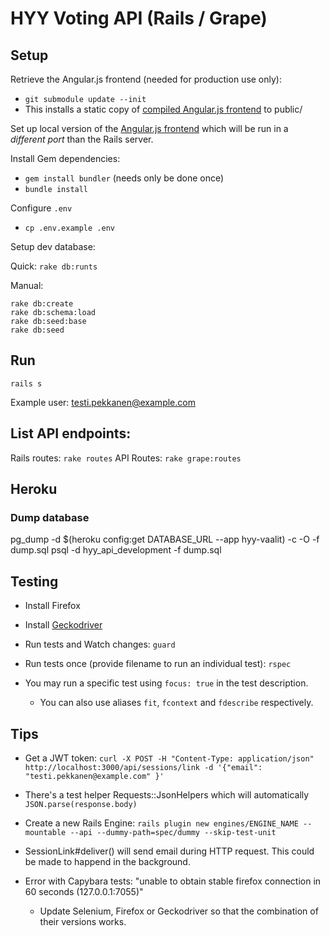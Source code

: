 # HYY Voting API (Rails / Grape)

## Setup

Retrieve the Angular.js frontend (needed for production use only):
* `git submodule update --init`
* This installs a static copy of
  [compiled Angular.js frontend](https://github.com/pre/hyy-voting-frontend-dist)
  to public/

Set up local version of the [Angular.js frontend](https://github.com/pre/hyy-voting-frontend)
which will be run in a _different port_ than the Rails server.

Install Gem dependencies:
* `gem install bundler` (needs only be done once)
* `bundle install`

Configure `.env`
* `cp .env.example .env`

Setup dev database:

Quick:
`rake db:runts`

Manual:
~~~
rake db:create
rake db:schema:load
rake db:seed:base
rake db:seed
~~~

## Run

`rails s`

Example user:
testi.pekkanen@example.com

## List API endpoints:

Rails routes: `rake routes`
API Routes: `rake grape:routes`

## Heroku

### Dump database

pg_dump -d $(heroku config:get DATABASE_URL --app hyy-vaalit) -c -O -f dump.sql
psql -d hyy_api_development -f dump.sql


## Testing

* Install Firefox
* Install [Geckodriver](https://github.com/mozilla/geckodriver/releases)

* Run tests and Watch changes:
`guard`

* Run tests once (provide filename to run an individual test):
`rspec`

* You may run a specific test using `focus: true` in the test description.
  - You can also use aliases `fit`, `fcontext` and `fdescribe` respectively.


## Tips

* Get a JWT token:
  `curl -X POST -H "Content-Type: application/json" http://localhost:3000/api/sessions/link -d '{"email": "testi.pekkanen@example.com" }'`

* There's a test helper Requests::JsonHelpers which will automatically `JSON.parse(response.body)`

* Create a new Rails Engine:
`rails plugin new engines/ENGINE_NAME --mountable --api --dummy-path=spec/dummy --skip-test-unit`

* SessionLink#deliver() will send email during HTTP request.
  This could be made to happend in the background.

* Error with Capybara tests: "unable to obtain stable firefox connection in 60 seconds (127.0.0.1:7055)"
  - Update Selenium, Firefox or Geckodriver so that the combination of their versions works.

